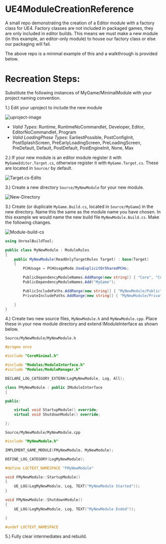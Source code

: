 # UE4ModuleCreationReference
A small repo demonstrating the creation of a Editor module with a factory class for UE4. Factory classes are not included
in packaged games, they are only included in editor builds. This means we must make a new module (in this example, an editor-only module) to house our factory class or else our packaging will fail. 

The above repo is a minimal example of this and a walkthrough is provided below.

# Recreation Steps:
Substitute the following instances of MyGame/MinimalModule with your project naming convention.


1.) Edit your uproject to include the new module

  ![uproject-image](https://cdn.discordapp.com/attachments/381955162387906572/696983635018121226/unknown.png)
  
  - *Valid Types*: Runtime, RuntimeNoCommandlet, Developer, Editor, EditorNoCommandlet, Program
  - *Valid LoadingPhase Types*: EarliestPossible, PostConfigInit, PostSplashScreen, PreEarlyLoadingScreen, PreLoadingScreen, PreDefault, Default, PostDefault, PostEngineInit, None, Max
  
2.) If your new module is an editor module register it with ```MyGameEditor.Target.cs```, otherwise register it with ```MyGame.Target.cs```. These are located in ```Source/``` by default.

  ![Target.cs-Edits](https://cdn.discordapp.com/attachments/381955162387906572/696986391401463899/unknown.png)
  
3.) Create a new directory ```Source/MyNewModule``` for your new module.

  ![New-Directory](https://cdn.discordapp.com/attachments/381955162387906572/696988514021015552/unknown.png)
  
3.) Create (or duplicate ```MyGame.Build.cs```, located in ```Source/MyGame```) in the new directory. Name this 
the same as the module name you have chosen. In this example we would name the new build file ```MyNewModule.Build.cs```. Make the following changes.

  ![Module-build-cs](https://cdn.discordapp.com/attachments/381955162387906572/696990321686478918/unknown.png)
  
```c#
using UnrealBuildTool;

public class MyNewModule : ModuleRules
{
    public MyNewModule(ReadOnlyTargetRules Target) : base(Target)
    {
        PCHUsage = PCHUsageMode.UseExplicitOrSharedPCHs;

        PublicDependencyModuleNames.AddRange(new string[] { "Core", "CoreUObject", "Engine", "InputCore", "HeadMountedDisplay", "UnrealEd" });
        PublicDependencyModuleNames.Add("MyGame");

        PublicIncludePaths.AddRange(new string[] { "MyNewModule/Public" } );
        PrivateIncludePaths.AddRange(new string[] { "MyNewModule/Private" } );

	}
}
```  
4.) Create two new source files, ```MyNewModule.h``` and ```MyNewModule.cpp```. Place these in your new module directory and extend IModuleInterface as shown below.

```Source/MyNewModule/MyNewModule.h``` 

```c++
#pragma once

#include "CoreMinimal.h"

#include "Modules/ModuleInterface.h"
#include "Modules/ModuleManager.h"

DECLARE_LOG_CATEGORY_EXTERN(LogMyNewModule, Log, All);

class FMyNewModule : public IModuleInterface
{

public:

    virtual void StartupModule() override;
    virtual void ShutdownModule() override;

};
```

```Source/MyNewModule/MyNewModule.cpp```

```c++
#include "MyNewModule.h"

IMPLEMENT_GAME_MODULE(FMyNewModule, MyNewModule);

DEFINE_LOG_CATEGORY(LogMyNewModule);

#define LOCTEXT_NAMESPACE "FMyNewModule"

void FMyNewModule::StartupModule()
{
    UE_LOG(LogMyNewModule, Log, TEXT("MyNewModule Started"));
}

void FMyNewModule::ShutdownModule()
{
    UE_LOG(LogMyNewModule, Log, TEXT("MyNewModule Ended"));

}

#undef LOCTEXT_NAMESPACE
```

5.) Fully clear intermediates and rebuild. 
